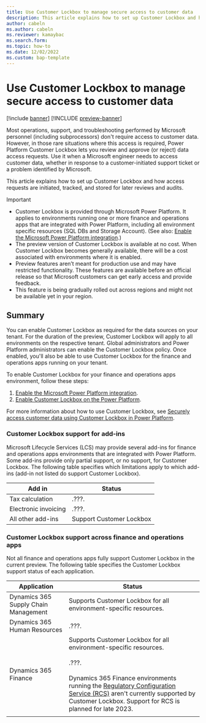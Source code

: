 ```yaml
---
title: Use Customer Lockbox to manage secure access to customer data
description: This article explains how to set up Customer Lockbox and how access requests are initiated, tracked, and stored for later reviews and audits.
author: cabeln
ms.author: cabeln
ms.reviewer: kamaybac
ms.search.form:
ms.topic: how-to
ms.date: 12/02/2022
ms.custom: bap-template
---
```


# Use Customer Lockbox to manage secure access to customer data

[!include [banner](../includes/banner.md)]
[!INCLUDE [preview-banner](../includes/preview-banner.md)]

Most operations, support, and troubleshooting performed by Microsoft personnel (including subprocessors) don't require access to customer data. However, in those rare situations where this access is required, Power Platform Customer Lockbox lets you review and approve (or reject) data access requests. Use it when a Microsoft engineer needs to access customer data, whether in response to a customer-initiated support ticket or a problem identified by Microsoft.

This article explains how to set up Customer Lockbox and how access requests are initiated, tracked, and stored for later reviews and audits.

> [!IMPORTANT]
>
> - Customer Lockbox is provided through Microsoft Power Platform. It applies to environments running one or more finance and operations apps that are integrated with Power Platform, including all environment specific resources (SQL DBs and Storage Account). (See also: [Enable the Microsoft Power Platform integration](../../dev-itpro/power-platform/enable-power-platform-integration.md).)
> - The preview version of Customer Lockbox is available at no cost. When Customer Lockbox becomes generally available, there will be a cost associated with environments where it is enabled.
> - Preview features aren’t meant for production use and may have restricted functionality. These features are available before an official release so that Microsoft customers can get early access and provide feedback.
> - This feature is being gradually rolled out across regions and might not be available yet in your region.

## Summary

You can enable Customer Lockbox as required for the data sources on your tenant. For the duration of the preview, Customer Lockbox will apply to all environments on the respective tenant. Global administrators and Power Platform administrators can enable the Customer Lockbox policy. Once enabled, you'll also be able to use Customer Lockbox for the finance and operations apps running on your tenant.

To enable Customer Lockbox for your finance and operations apps environment, follow these steps:

1. [Enable the Microsoft Power Platform integration](../../dev-itpro/power-platform/enable-power-platform-integration.md).
1. [Enable Customer Lockbox on the Power Platform](/power-platform/admin/about-lockbox).

For more information about how to use Customer Lockbox, see [Securely access customer data using Customer Lockbox in Power Platform](/power-platform/admin/about-lockbox).

### Customer Lockbox support for add-ins

Microsoft Lifecycle Services (LCS) may provide several add-ins for finance and operations apps environments that are integrated with Power Platform. Some add-ins provide only partial support, or no support, for Customer Lockbox. The following table specifies which limitations apply to which add-ins (add-in not listed do support Customer Lockbox).

| Add in | Status |
|---|---|
| Tax calculation | .???. |
| Electronic invoicing | .???. |
| All other add-ins | Support Customer Lockbox |

### Customer Lockbox support across finance and operations apps

Not all finance and operations apps fully support Customer Lockbox in the current preview. The following table specifies the Customer Lockbox support status of each application.

| Application | Status |
|---|---|
| Dynamics 365 Supply Chain Management | Supports Customer Lockbox for all environment-specific resources.|
| Dynamics 365 Human Resources | .???. |
| Dynamics 365 Finance | Supports Customer Lockbox for all environment-specific resources.<br/><br/>.???.<br/><br/>Dynamics 365 Finance environments running the [Regulatory Configuration Service (RCS)](../../../finance/localizations/rcs-overview.md) aren't currently supported by Customer Lockbox. Support for RCS is planned for late 2023.|
|  |  |
